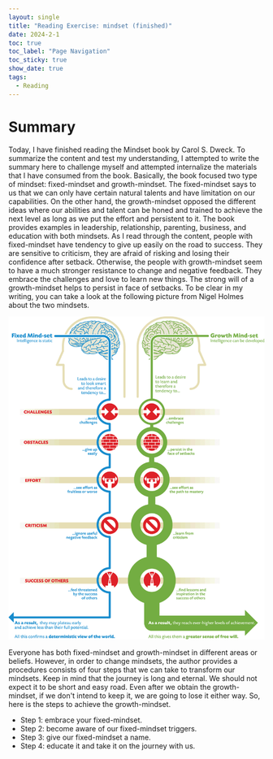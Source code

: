 ```yaml
---
layout: single
title: "Reading Exercise: mindset (finished)"
date: 2024-2-1
toc: true
toc_label: "Page Navigation"
toc_sticky: true
show_date: true
tags:
  - Reading
---
```

# Summary
Today, I have finished reading the Mindset book by Carol S. Dweck. To summarize the content and test my understanding, I attempted to write the summary here to challenge myself and attempted internalize the materials that I have consumed from the book. Basically, the book focused two type of mindset: fixed-mindset and growth-mindset. The fixed-mindset says to us that we can only have certain natural talents and have limitation on our capabilities. On the other hand, the growth-mindset opposed the different ideas where our abilities and talent can be honed and trained to achieve the next level as long as we put the effort and persistent to it. The book provides examples in leadership, relationship, parenting, business, and education with both mindsets. As I read through the content, people with fixed-mindset have tendency to give up easily on the road to success. They are sensitive to criticism, they are afraid of risking and losing their confidence after setback. Otherwise, the people with growth-mindset seem to have a much stronger resistance to change and negative feedback. They embrace the challenges and love to learn new things. The strong will of a growth-mindset helps to persist in face of setbacks. To be clear in my writing, you can take a look at the following picture from Nigel Holmes about the two mindsets.

[![mindset-img](/assets/images/mindset-img.png)](/assets/images/mindset-img.png)

Everyone has both fixed-mindset and growth-mindset in different areas or beliefs. However, in order to change mindsets, the author provides a procedures consists of four steps that we can take to transform our mindsets. Keep in mind that the journey is long and eternal. We should not expect it to be short and easy road. Even after we obtain the growth-mindset, if we don't intend to keep it, we are going to lose it either way. So, here is the steps to achieve the growth-mindset.

- Step 1: embrace your fixed-mindset.
- Step 2: become aware of our fixed-mindset triggers.
- Step 3: give our fixed-mindset a name.
- Step 4: educate it and take it on the journey with us.